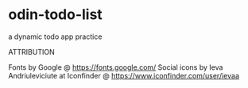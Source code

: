 # odin-todo-list
a dynamic todo app practice

ATTRIBUTION

Fonts by Google @ https://fonts.google.com/
Social icons by  Ieva Andriuleviciute at Iconfinder @ https://www.iconfinder.com/user/ievaa